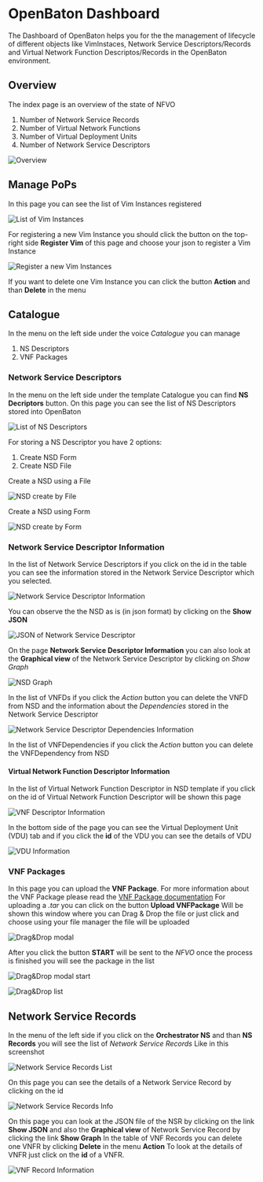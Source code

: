 # OpenBaton Dashboard
The Dashboard of OpenBaton helps you for the the management of lifecycle of different objects like 
VimInstaces, Network Service Descriptors/Records and Virtual Network Function Descriptos/Records in the OpenBaton environment.


## Overview
The index page is an overview of the state of NFVO 
 
 1. Number of Network Service Records
 2. Number of Virtual Network Functions
 3. Number of Virtual Deployment Units
 4. Number of Network Service Descriptors

![Overview][overview]


## Manage PoPs
In this page you can see the list of Vim Instances registered

![List of Vim Instances][vimpage]

For registering a new Vim Instance you should click the button on the top-right side **Register Vim** of this page and choose your json to register a Vim Instance

![Register a new Vim Instances][registeraNewVim]

If you want to delete one Vim Instance you can click the button **Action** and than **Delete** in the menu

## Catalogue
In the menu on the left side under the voice _Catalogue_ you can manage 

1. NS Descriptors
2. VNF Packages

### Network Service Descriptors
In the menu on the left side under the template Catalogue you can find **NS Decriptors** button.
On this page you can see the list of NS Descriptors stored into OpenBaton

![List of NS Descriptors][NSDlist]


For storing a NS Descriptor you have 2 options:

1. Create NSD Form
2. Create NSD File


Create a NSD using a File

![NSD create by File][NSDcreateFile]


Create a NSD using Form

![NSD create by Form][NSDcreateForm]

### Network Service Descriptor Information
In the list of Network Service Descriptors if you click on the id in the table you can see the information
stored in the Network Service Descriptor which you selected.

![Network Service Descriptor Information][VNFDescriptorInformation]

You can observe the the NSD as is (in json format) by clicking on the **Show JSON**

![JSON of Network Service Descriptor][JSONofNSR]

On the page **Network Service Descriptor Information** you can also look at the **Graphical view** of the Network Service Descriptor 
by clicking on *Show Graph*

![NSD Graph][NSDgraph]

In the list of VNFDs if you click the *Action* button you can delete the VNFD from NSD
and the information about the *Dependencies* stored in the Network Service Descriptor

![Network Service Descriptor Dependencies Information][VNFDlistintoNSD1]

In the list of VNFDependencies if you click the *Action* button you can delete the VNFDependency from NSD


#### Virtual Network Function Descriptor Information
In the list of Virtual Network Function Descriptor in NSD template if you click on the id of Virtual Network Function Descriptor will be shown this page

![VNF Descriptor Information][VNFDescriptorInformation]

In the bottom side of the page you can see the Virtual Deployment Unit (VDU) tab and if you click the **id** of the 
VDU you can see the details of VDU

![VDU Information][VDUInformation]

### VNF Packages
In this page you can upload the **VNF Package**. For more information about the VNF Package please read the [VNF Package documentation] 
For uploading a _.tar_ you can click on the button **Upload VNFPackage**
Will be shown this window where you can Drag & Drop the file or just click and choose using your file manager the file will be uploaded

![Drag&Drop modal][drag_drop]

After you click the button **START** will be sent to the _NFVO_ once the process is finished you will see the package in the list

![Drag&Drop modal start][drag_drop1]

![Drag&Drop list][drag_drop2]

## Network Service Records 

In the menu of the left side if you click on the **Orchestrator NS** and than **NS Records** you will see the list of *Network Service Records*
Like in this screenshot 

![Network Service Records List ][NetworkServiceRecordsList]

On this page you can see the details of a Network Service Record by clicking on the id

![Network Service Records Info][NSRinfo]

On this page you can look at the JSON file of the NSR by clicking on the link **Show JSON** and also the **Graphical view** 
of Network Service Record by clicking the link **Show Graph**
In the table of VNF Records you can delete one VNFR by clicking **Delete** in the menu **Action**
To look at the details of VNFR just click on the **id** of a VNFR.

![VNF Record Information][VNFRecordInformation]


[overview]:images/overview.png
[vimpage]:images/vimpage.png
[registeraNewVim]:images/registeraNewVim.png
[NSDlist]:images/NSDlist.png
[drag_drop]:images/drag_drop.png
[drag_drop1]:images/drag_drop1.png
[drag_drop2]:images/drag_drop2.png
[NSDcreateFile]:images/NSDcreateFile.png
[NSDcreateForm]:images/NSDcreateForm.png
[VNFDlistintoNSD]:images/VNFDlistintoNSD.png
[VNFDlistintoNSD1]:images/VNFDlistintoNSD1.png
[VNFDescriptorInformation]:images/VNFDescriptorInformation.png
[JSONofNSR]:images/JSONofNSR.png
[NSDgraph]:images/NSDgraph.png
[VNFDescriptorInformation]:images/VNFDescriptorInformation.png
[VDUInformation]:images/VDUInformation.png
[NetworkServiceRecordsList]:images/NetworkServiceRecordsList.png
[NSRinfo]:images/NSRinfo.png
[VNFRecordInformation]:images/VNFRecordInformation.png
[VNF Package documentation]: vnfpackage.md
<!---
Script for open external links in a new tab
-->
<script type="text/javascript" charset="utf-8">
      // Creating custom :external selector
      $.expr[':'].external = function(obj){
          return !obj.href.match(/^mailto\:/)
                  && (obj.hostname != location.hostname);
      };
      $(function(){
        $('a:external').addClass('external');
        $(".external").attr('target','_blank');
      })
</script>